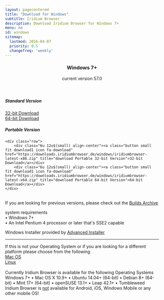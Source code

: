 ```yaml
---
layout: pagecentered
title: "Download for Windows"
subtitle: Iridium Browser
description: Download Iridium Browser for Windows 7+
menu: no
id: windows
sitemap:
  lastmod: 2016-04-07
  priority: 0.5
  changefreq: 'weekly'
---
```


<div class="icon dl fa-windows"></div>
<header>
	<h3>Windows 7+</h3>
	<p>current version 57.0</p>
</header>

<h5>Standard Version</h5>

<div class="container 50%">
	<div class="row">
		<div class="6u 12u$(small) align-center"><a class="button small fit download icon fa-download" href="https://downloads.iridiumbrowser.de/windows/iridiumbrowser-latest-x86.msi" title="download 32-bit Version">32-bit Download</a></div>
		<div class="6u 12u$(small) align-center"><a class="button small fit download icon fa-download" href="https://downloads.iridiumbrowser.de/windows/iridiumbrowser-latest-x64.msi" title="download 64-bit Version">64-bit Download</a></div>
	</div>
      
<h5>Portable Version</h5>

	<div class="row">
		<div class="6u 12u$(small) align-center"><a class="button small fit download1 icon fa-download" href="https://downloads.iridiumbrowser.de/windows/iridiumbrowser-latest-x86.zip" title="download Portable 32-bit Version">32-bit Download</a></div>
		<div class="6u 12u$(small) align-center"><a class="button small fit download1 icon fa-download" href="https://downloads.iridiumbrowser.de/windows/iridiumbrowser-latest-x64.zip" title="download Portable 64-bit Version">64-bit Download</a></div>
	</div>
</div>
<br/>
If you are looking for previous versions, please check out the <a href="https://downloads.iridiumbrowser.de/windows/" target="_blank">Builds Archive</a><br/>

<p>system requirements<br/>
&#8226; Windows 7+<br/>
&#8226; An Intel Pentium 4 processor or later that's SSE2 capable</p>
     
<p>Windows Installer provided by <a href="http://www.advancedinstaller.com/" target="_blank">Advanced Installer</a></p>
	 
<hr/>
If this is not your Operating System or if you are looking for a different platform please choose from the following	  
<div class="container 50%">
	<div class="row">
		<div class="6u 12u$(small)"><a class="button small fit icon fa-apple" href="mac_os.html" title="Mac OS Download Page">Mac OS</a></div>
		<div class="6u 12u$(small)"><a class="button small fit icon fa-linux" href="linux.html" title="Linux Download Page"> Linux</a></div>
	</div>
</div>
<br/>
Currently Iridium Browser is available for the following Operating Systems     
<span class="os-text">
Windows 7+ &#8226; 
 Mac OS X 10.9+ &#8226; 
 Ubuntu 14.04+ (64-bit) &#8226; 
 Debian 8+ (64-bit) &#8226; 
 Mint 17+ (64-bit) &#8226;
 openSUSE 13.1+ &#8226; Leap 42.1+ &#8226; Tumbleweed<br/>
</span>
<span class="fa fa-warning"></span> Iridium Browser is <u>not</u> available for Android, iOS, Windows Mobile or any other mobile OS!
